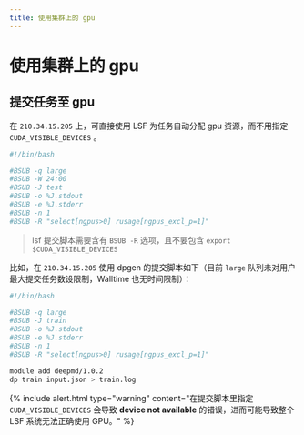 ```yaml
---
title: 使用集群上的 gpu
---
```


# 使用集群上的 gpu

## 提交任务至 gpu

在 `210.34.15.205` 上，可直接使用 LSF 为任务自动分配 gpu 资源，而不用指定 `CUDA_VISIBLE_DEVICES` 。

```bash
#!/bin/bash

#BSUB -q large
#BSUB -W 24:00
#BSUB -J test
#BSUB -o %J.stdout
#BSUB -e %J.stderr
#BSUB -n 1
#BSUB -R "select[ngpus>0] rusage[ngpus_excl_p=1]"
```

> lsf 提交脚本需要含有 `BSUB -R` 选项，且不要包含 `export $CUDA_VISIBLE_DEVICES`

比如，在 `210.34.15.205` 使用 dpgen 的提交脚本如下（目前 `large` 队列未对用户最大提交任务数设限制，Walltime 也无时间限制）：

```bash
#!/bin/bash

#BSUB -q large
#BSUB -J train
#BSUB -o %J.stdout
#BSUB -e %J.stderr
#BSUB -n 1
#BSUB -R "select[ngpus>0] rusage[ngpus_excl_p=1]"

module add deepmd/1.0.2
dp train input.json > train.log
```

{% include alert.html type="warning"
content="在提交脚本里指定 <code>CUDA_VISIBLE_DEVICES</code>  会导致 <strong>device not available</strong> 的错误，进而可能导致整个 LSF 系统无法正确使用 GPU。"
%}

